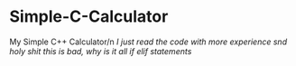 # Simple-C-Calculator
My Simple C++ Calculator/n
*I just read the code with more experience snd holy shit this is bad, why is it all if elif statements*